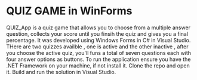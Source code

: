 # QUIZ GAME in WinForms
QUIZ_App is a quiz game that allows you to choose from a multiple answer question, collects your score until you finsih the quiz and gives you a final percentage. It was developed using Windows Forms in C# in Visual Studio. THere are two quizzes availble , one is active and the other inactive , after you choose the active quiz, you'll funs a total of seven questions each with four answer options as buttons.
To run the application ensure you have the .NET Framework on your machine, if not install it. Clone the repo and open it. Build and run the solution in Visual Studio.

